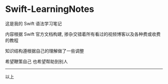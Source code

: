 # Swift-LearningNotes
这是我的 Swift 语法学习笔记

内容根据 Swift 官方文档构建, 掺杂交错着所有看过的视频博客以及各种费或收费的教程

知识结构遵根据自己的理解做了一些调整

希望鞭策自己 也希望帮助到别人



---

以上
